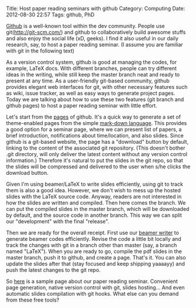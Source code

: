 Title: Host paper reading seminars with github
Category: Computing
Date: 2012-08-30 22:57
Tags: github, PhD

[Github](https://github.com/) is a well-known tool within the dev community. People use git(http://git-scm.com/) and github to collaboratively build awesome stuffs and also enjoy the social life (xD, geeks). I find it also useful in our daily research, say, to host a paper reading seminar. (I assume you are familiar with git in the following text)

As a version control system, github is good at managing the codes, for example, LaTeX docs. With different branches, people can try different ideas in the writing, while still keep the master branch neat and ready to present at any time. As a user-friendly git-based community, github provides elegant web interfaces for git, with other necessary features such as wiki, issue tracker, as well as easy ways to generate project pages. Today we are talking about how to use these two features (git branch and github pages) to host a paper reading seminar with little effort.

Let's start from the [pages](http://pages.github.com/) of github. It's a quick way to generate a set of theme-enabled pages from the simple [mark-down language](http://en.wikipedia.org/wiki/Markdown). This provides a good option for a seminar page, where we can present list of papers, a brief introduction, notifications about time/location, and also slides. Since github is a git-based website, the page has a "download" button by default, linking to the content of the associated git repository. (This doesn't bother .git directory, will only deliver the latest content without any version control information.) Therefore it's natural to put the slides in the git repo, so that the slides will be compressed and delivered to the user when s/he clicks the download button.

Given I'm using beamer/LaTeX to write slides efficiently, using git to track them is also a good idea. However, we don't wish to mess up the hosted slides with the LaTeX source code. Anyway, readers are not interested in how the slides are written and compiled. Then here comes the branch. We can put the compiled slides in the master branch, which will be downloaded by default, and the source code in another branch. This way we can split our "development" with the final "release".

Then we are ready for the overall receipt. First use our [beamer writer](http://lab.grapeot.me/beamer/) to generate beamer codes efficiently. Revise the code a little bit locally and track the changes with git in a branch other than master (say, a branch named "LaTeX"). When you are ready to go, compile the pdf slides in the master branch, push it to github, and create a page. That's it. You can also update the slides after that (stay focused and keep shipping yaaaayy) and push the latest changes to the git repo.

So [here](http://grapeot.github.io/prs120828/) is a sample page about our paper reading seminar. Convenient page generation, native version control with git, slides hosting... And even automatic slides compilation with git hooks. What else can you demand from these free tools?
